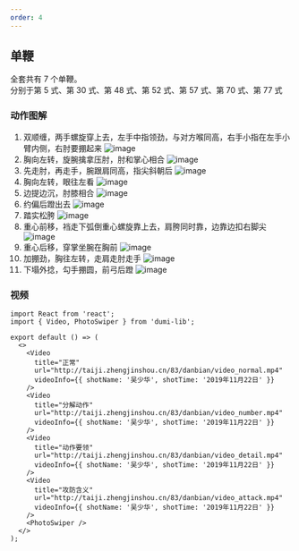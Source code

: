 ```yaml
---
order: 4
---
```


## 单鞭

全套共有 7 个单鞭。  
分别于第 5 式、第 30 式、第 48 式、第 52 式、第 57 式、第 70 式、第 77 式

### 动作图解

1. 双顺缠，两手螺旋穿上去，左手中指领劲，与对方喉同高，右手小指在左手小臂内侧，右肘要掤起来
   ![image](http://taiji.zhengjinshou.cn/other/loading.png#imgId=83/danbian/104955.jpg)
2. 胸向左转，旋腕擒拿压肘，肘和掌心相合
   ![image](http://taiji.zhengjinshou.cn/other/loading.png#imgId=83/danbian/105000.jpg)
3. 先走肘，再走手，腕跟肩同高，指尖斜朝后
   ![image](http://taiji.zhengjinshou.cn/other/loading.png#imgId=83/danbian/105006.jpg)
4. 胸向左转，眼往左看
   ![image](http://taiji.zhengjinshou.cn/other/loading.png#imgId=83/danbian/105010.jpg)
5. 边提边沉，肘膝相合
   ![image](http://taiji.zhengjinshou.cn/other/loading.png#imgId=83/danbian/105016.jpg)
6. 约偏后蹬出去
   ![image](http://taiji.zhengjinshou.cn/other/loading.png#imgId=83/danbian/105020.jpg)
7. 踏实松胯
   ![image](http://taiji.zhengjinshou.cn/other/loading.png#imgId=83/danbian/105024.jpg)
8. 重心前移，裆走下弧倒重心螺旋靠上去，肩胯同时靠，边靠边扣右脚尖
   ![image](http://taiji.zhengjinshou.cn/other/loading.png#imgId=83/danbian/105041.jpg)
9. 重心后移，穿掌坐腕在胸前
   ![image](http://taiji.zhengjinshou.cn/other/loading.png#imgId=83/danbian/105049.jpg)
10. 加掤劲，胸往左转，走肩走肘走手
    ![image](http://taiji.zhengjinshou.cn/other/loading.png#imgId=83/danbian/105056.jpg)
11. 下塌外捻，勾手掤圆，前弓后蹬
    ![image](http://taiji.zhengjinshou.cn/other/loading.png#imgId=83/danbian/105106.jpg)

### 视频

```tsx | inline
import React from 'react';
import { Video, PhotoSwiper } from 'dumi-lib';

export default () => (
  <>
    <Video
      title="正常"
      url="http://taiji.zhengjinshou.cn/83/danbian/video_normal.mp4"
      videoInfo={{ shotName: '吴少华', shotTime: '2019年11月22日' }}
    />
    <Video
      title="分解动作"
      url="http://taiji.zhengjinshou.cn/83/danbian/video_number.mp4"
      videoInfo={{ shotName: '吴少华', shotTime: '2019年11月22日' }}
    />
    <Video
      title="动作要领"
      url="http://taiji.zhengjinshou.cn/83/danbian/video_detail.mp4"
      videoInfo={{ shotName: '吴少华', shotTime: '2019年11月22日' }}
    />
    <Video
      title="攻防含义"
      url="http://taiji.zhengjinshou.cn/83/danbian/video_attack.mp4"
      videoInfo={{ shotName: '吴少华', shotTime: '2019年11月22日' }}
    />
    <PhotoSwiper />
  </>
);
```
